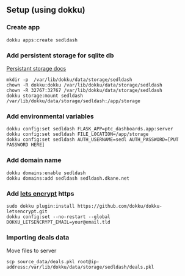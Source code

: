 

## Setup (using dokku)

### Create app

```
dokku apps:create sedldash
```

### Add persistent storage for sqlite db

[Persistant storage docs](https://github.com/dokku/dokku/blob/master/docs/advanced-usage/persistent-storage.md)

```
mkdir -p  /var/lib/dokku/data/storage/sedldash
chown -R dokku:dokku /var/lib/dokku/data/storage/sedldash
chown -R 32767:32767 /var/lib/dokku/data/storage/sedldash
dokku storage:mount sedldash /var/lib/dokku/data/storage/sedldash:/app/storage
```

### Add environmental variables

```
dokku config:set sedldash FLASK_APP=ptc_dashboards.app:server
dokku config:set sedldash FILE_LOCATION=/app/storage
dokku config:set sedldash AUTH_USERNAME=sedl AUTH_PASSWORD=[PUT PASSWORD HERE]
```

### Add domain name

```
dokku domains:enable sedldash
dokku domains:add sedldash sedldash.dkane.net
```

### Add [lets encrypt](https://github.com/dokku/dokku-letsencrypt) https

```
sudo dokku plugin:install https://github.com/dokku/dokku-letsencrypt.git
dokku config:set --no-restart --global DOKKU_LETSENCRYPT_EMAIL=your@email.tld
```

### Importing deals data

Move files to server

```
scp source_data/deals.pkl root@ip-address:/var/lib/dokku/data/storage/sedldash/deals.pkl
```
